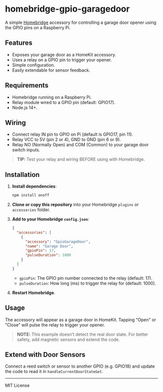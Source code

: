   # homebridge-gpio-garagedoor

A simple [Homebridge](https://homebridge.io/) accessory for controlling a garage door opener using the GPIO pins on a Raspberry Pi.

## Features

- Exposes your garage door as a HomeKit accessory.
- Uses a relay on a GPIO pin to trigger your opener.
- Simple configuration.
- Easily extendable for sensor feedback.

## Requirements

- Homebridge running on a Raspberry Pi.
- Relay module wired to a GPIO pin (default: GPIO17).
- Node.js 14+.

## Wiring

- Connect relay IN pin to GPIO on Pi (default is GPIO17, pin 11).
- Relay VCC to 5V (pin 2 or 4), GND to GND (pin 6 or 9).
- Relay NO (Normally Open) and COM (Common) to your garage door switch inputs.

> **TIP:** Test your relay and wiring BEFORE using with Homebridge.

## Installation

1. **Install dependencies**:

   ```bash
   npm install onoff
   ```

2. **Clone or copy this repository** into your Homebridge `plugins` or `accessories` folder.

3. **Add to your Homebridge `config.json`**:

   ```json
   {
     "accessories": [
       {
         "accessory": "GpioGarageDoor",
         "name": "Garage Door",
         "gpioPin": 17,
         "pulseDuration": 1000
       }
     ]
   }
   ```

   - `gpioPin`: The GPIO pin number connected to the relay (default: 17).
   - `pulseDuration`: How long (ms) to trigger the relay for (default: 1000).

4. **Restart Homebridge**.

## Usage

The accessory will appear as a garage door in HomeKit. Tapping "Open" or "Close" will pulse the relay to trigger your opener.

> **NOTE:** This example doesn't detect the real door state. For better safety, add magnetic sensors and extend the code.

## Extend with Door Sensors

Connect a reed switch or sensor to another GPIO (e.g. GPIO18) and update the code to read it in `handleCurrentDoorStateGet`.

---

MIT License
